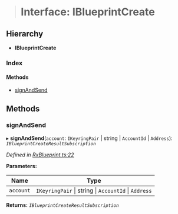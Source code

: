> # Interface: IBlueprintCreate

## Hierarchy

* **IBlueprintCreate**

### Index

#### Methods

* [signAndSend](_rxblueprint_.iblueprintcreate.md#signandsend)

## Methods

###  signAndSend

▸ **signAndSend**(`account`: `IKeyringPair` | string | `AccountId` | `Address`): *`IBlueprintCreateResultSubscription`*

*Defined in [RxBlueprint.ts:22](https://github.com/polkadot-js/api/blob/9c48e40/packages/api-contract/src/RxBlueprint.ts#L22)*

**Parameters:**

Name | Type |
------ | ------ |
`account` | `IKeyringPair` \| string \| `AccountId` \| `Address` |

**Returns:** *`IBlueprintCreateResultSubscription`*